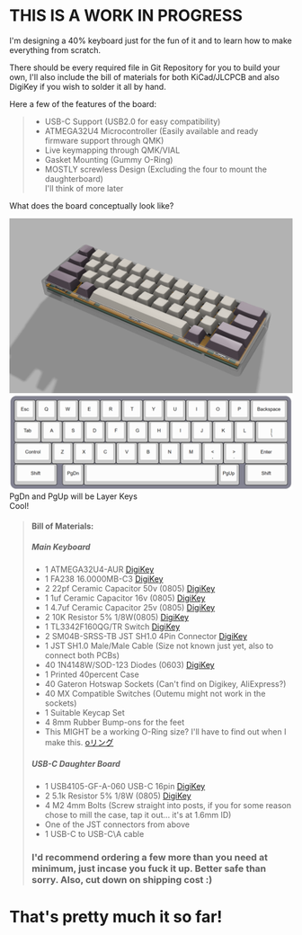 # THIS IS A WORK IN PROGRESS

I'm designing a 40% keyboard just for the fun of it and to learn how to make everything from scratch.  

There should be every required file in Git Repository for you to build your own, I'll also include the bill of materials for both KiCad/JLCPCB and also DigiKey if you wish to solder it all by hand.  

Here a few of the features of the board:

> - USB-C Support (USB2.0 for easy compatibility)
> - ATMEGA32U4 Microcontroller (Easily available and ready firmware support through QMK)
> - Live keymapping through QMK/VIAL
> - Gasket Mounting (Gummy O-Ring)
> - MOSTLY screwless Design (Excluding the four to mount the daughterboard)    
I'll think of more later    

What does the board conceptually look like?  

![3D model/render of the keyboard](/40percent.png)
![Keyboard Layout](/40percentlayout.png)
PgDn and PgUp will be Layer Keys  
Cool!  

> #### Bill of Materials:  
>
> ##### Main Keyboard
>
> - 1 ATMEGA32U4-AUR [DigiKey](https://www.digikey.com.au/en/products/detail/microchip-technology/ATMEGA32U4-AUR/2238241)
> - 1 FA238 16.0000MB-C3 [DigiKey](https://www.digikey.com.au/en/products/detail/epson/FA-238-16-0000MB-C3/2403378)
> - 2 22pf Ceramic Capacitor 50v (0805) [DigiKey](https://www.digikey.com.au/en/products/detail/kemet/C0805C220J5GACTU/411112)
> - 1 1uf Ceramic Capacitor 16v (0805) [DigiKey](https://www.digikey.com.au/en/products/detail/yageo/CC0805KKX7R7BB105/2103103)
> - 1 4.7uf Ceramic Capacitor 25v (0805) [DigiKey](https://www.digikey.com.au/en/products/detail/murata-electronics/GRM219R61E475KA73D/4905426)
> - 2 10K Resistor 5% 1/8W(0805) [DigiKey](https://www.digikey.com.au/en/products/detail/stackpole-electronics-inc/RMCF0805JT10K0/1757762)
> - 1 TL3342F160QG/TR Switch [DigiKey](https://www.digikey.com.au/en/products/detail/e-switch/TL3342F160QG-TR/379003)    
> - 2 SM04B-SRSS-TB JST SH1.0 4Pin Connector [DigiKey](https://www.digikey.com.au/en/products/detail/jst-sales-america-inc/SM04B-SRSS-TB/926710)
> - 1 JST SH1.0 Male/Male Cable (Size not known just yet, also to connect both PCBs)
> - 40 1N4148W/SOD-123 Diodes (0603) [DigiKey](https://www.digikey.com.au/en/products/detail/smc-diode-solutions/1N4148W/6022450)
> - 1 Printed 40percent Case
> - 40 Gateron Hotswap Sockets (Can't find on Digikey, AliExpress?) 
> - 40 MX Compatible Switches (Outemu might not work in the sockets)
> - 1 Suitable Keycap Set
> - 4 8mm Rubber Bump-ons for the feet
> - This MIGHT be a working O-Ring size? I'll have to find out when I make this. [oリング](https://xn--o-7eu7hjb.com/?pid=81334721)
> ##### USB-C Daughter Board
> - 1 USB4105-GF-A-060 USB-C 16pin [DigiKey](https://www.digikey.com.au/en/products/detail/gct/USB4105-GF-A-060/14559036)
> - 2 5.1k Resistor 5% 1/8W (0805) [DigiKey](https://www.digikey.com.au/en/products/detail/yageo/RC0805JR-075K1L/728338)
> - 4 M2 4mm Bolts (Screw straight into posts, if you for some reason chose to mill the case, tap it out... it's at 1.6mm ID)
> - One of the JST connectors from above
> - 1 USB-C to USB-C\A cable
> ### I'd recommend ordering a few more than you need at minimum, just incase you fuck it up. Better safe than sorry. Also, cut down on shipping cost :)

# That's pretty much it so far!
